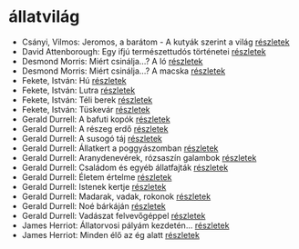 # állatvilág

- Csányi, Vilmos: Jeromos, a barátom - A kutyák szerint a világ [részletek](_details/%7Bopf.creator%7D.md#id_1718)
- David Attenborough: Egy ifjú természettudós történetei [részletek](_details/%7Bopf.creator%7D.md#id_1449)
- Desmond Morris: Miért csinálja…? A ló [részletek](_details/%7Bopf.creator%7D.md#id_416)
- Desmond Morris: Miért csinálja…? A macska [részletek](_details/%7Bopf.creator%7D.md#id_415)
- Fekete, István: Hú [részletek](_details/%7Bopf.creator%7D.md#id_730)
- Fekete, István: Lutra [részletek](_details/%7Bopf.creator%7D.md#id_735)
- Fekete, István: Téli berek [részletek](_details/%7Bopf.creator%7D.md#id_267)
- Fekete, István: Tüskevár [részletek](_details/%7Bopf.creator%7D.md#id_121)
- Gerald Durrell: A bafuti kopók [részletek](_details/%7Bopf.creator%7D.md#id_862)
- Gerald Durrell: A részeg erdő [részletek](_details/%7Bopf.creator%7D.md#id_878)
- Gerald Durrell: A susogó táj [részletek](_details/%7Bopf.creator%7D.md#id_871)
- Gerald Durrell: Állatkert a poggyászomban [részletek](_details/%7Bopf.creator%7D.md#id_49)
- Gerald Durrell: Aranydenevérek, rózsaszín galambok [részletek](_details/%7Bopf.creator%7D.md#id_875)
- Gerald Durrell: Családom és egyéb állatfajták [részletek](_details/%7Bopf.creator%7D.md#id_50)
- Gerald Durrell: Életem értelme [részletek](_details/%7Bopf.creator%7D.md#id_873)
- Gerald Durrell: Istenek kertje [részletek](_details/%7Bopf.creator%7D.md#id_868)
- Gerald Durrell: Madarak, vadak, rokonok [részletek](_details/%7Bopf.creator%7D.md#id_867)
- Gerald Durrell: Noé bárkáján [részletek](_details/%7Bopf.creator%7D.md#id_870)
- Gerald Durrell: Vadászat felvevőgéppel [részletek](_details/%7Bopf.creator%7D.md#id_863)
- James Herriot: Állatorvosi pályám kezdetén… [részletek](_details/%7Bopf.creator%7D.md#id_927)
- James Herriot: Minden élő az ég alatt [részletek](_details/%7Bopf.creator%7D.md#id_925)